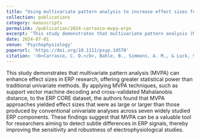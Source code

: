 ```yaml
---
title: "Using multivariate pattern analysis to increase effect sizes for event-related potential analyses"
collection: publications
category: manuscripts
permalink: /publication/2024-carrasco-mvpa-erps
excerpt: 'This study demonstrates that multivariate pattern analysis (MVPA) can enhance effect sizes in ERP research, offering greater statistical power than traditional univariate methods.'
date: 2024-07-01
venue: 'Psychophysiology'
paperurl: 'https://doi.org/10.1111/psyp.14570'
citation: '<b>Carrasco, C. D.</b>, Bahle, B., Simmons, A. M., & Luck, S. J. (2024). "Using multivariate pattern analysis to increase effect sizes for event-related potential analyses." <i>Psychophysiology</i>, 61(7), e14570. https://doi.org/10.1111/psyp.14570'
---
```

This study demonstrates that multivariate pattern analysis (MVPA) can enhance effect sizes in ERP research, offering greater statistical power than traditional univariate methods. By applying MVPA techniques, such as support vector machine decoding and cross-validated Mahalanobis distance, to the ERP CORE dataset, the authors found that MVPA approaches yielded effect sizes that were as large or larger than those produced by conventional univariate analyses across seven widely studied ERP components. These findings suggest that MVPA can be a valuable tool for researchers aiming to detect subtle differences in ERP signals, thereby improving the sensitivity and robustness of electrophysiological studies.